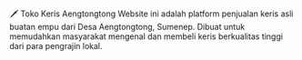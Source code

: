 🗡️ Toko Keris Aengtongtong
Website ini adalah platform penjualan keris asli buatan empu dari Desa Aengtongtong, Sumenep. Dibuat untuk memudahkan masyarakat mengenal dan membeli keris berkualitas tinggi dari para pengrajin lokal.
